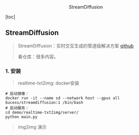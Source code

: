 <center>StreamDiffusion</center>





[toc]







## StreamDiffusion

> StreamDiffusion：实时交互生成的管道级解决方案 [github](https://github.com/cumulo-autumn/StreamDiffusion)
>
> 看仓库：很多内容。









### 1. 安装

> realtime-txt2img: docker安装

```shell
# 启动镜像：
docker run -it --name sd --network host --gpus all bucess/streamdiffusion:1 /bin/bash
# 启动服务：
cd demo/realtime-txt2img/server/
python main.py
```

> img2img 演示